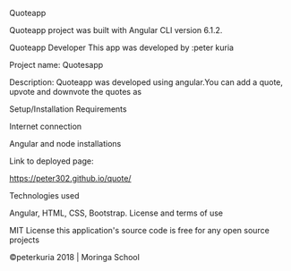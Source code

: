   Quoteapp 
  
  Quoteapp project was built with Angular CLI version 6.1.2.
  
  
  Quoteapp Developer
  This app was developed by :peter kuria  
  
  
  Project name: Quotesapp  
 
 
 Description: Quoteapp was developed using angular.You can add a quote, upvote and downvote the quotes as


Setup/Installation Requirements

Internet connection

Angular and node installations


Link to deployed page:

https://peter302.github.io/quote/


Technologies used

Angular, HTML, CSS, Bootstrap.
License and terms of use

MIT License this application's source code is free for any open source projects

©peterkuria 2018 | Moringa School
